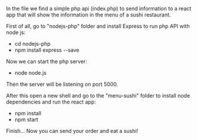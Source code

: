 In the file we find a simple php api (index.php) to send information to a react app that will show the information in the menu of a sushi restaurant.

First of all, go to "nodejs-php" folder and install Express to run php API with node js:
-  cd nodejs-php
-  npm install express --save

Now we can start the php server:
-  node node.js

Then the server will be listening on port 5000.

After this open a new shell and go to the "menu-sushi" folder to install node dependencies and run the react app:
-  npm install
-  npm start

Finish... Now you can send your order and eat a sushi!
